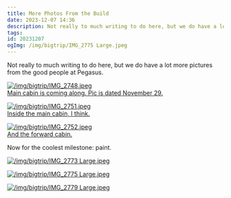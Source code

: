 ```yaml
---
title: More Photos From the Build
date: 2023-12-07 14:36
description: Not really to much writing to do here, but we do have a lot more pictures from the good people at Pegasus.
tags: 
id: 20231207
ogImg: /img/bigtrip/IMG_2775 Large.jpeg
---
```



Not really to much writing to do here, but we do have a lot more pictures from the good people at Pegasus.

<a class="lightview centered" href="/img/bigtrip/IMG_2748.jpeg" data-lightview-caption="Main cabin is coming along.  Pic is dated November 29." data-lightview-group="group1"><img src="/img/bigtrip/IMG_2748.jpeg" alt="/img/bigtrip/IMG_2748.jpeg" ><br><span class="caption">Main cabin is coming along.  Pic is dated November 29.</span></a>

<a class="lightview centered" href="/img/bigtrip/IMG_2751.jpeg" data-lightview-caption="Inside the main cabin, I think." data-lightview-group="group1"><img src="/img/bigtrip/IMG_2751.jpeg" alt="/img/bigtrip/IMG_2751.jpeg" ><br><span class="caption">Inside the main cabin, I think.</span></a>

<a class="lightview centered" href="/img/bigtrip/IMG_2752.jpeg" data-lightview-caption="And the forward cabin." data-lightview-group="group1"><img src="/img/bigtrip/IMG_2752.jpeg" alt="/img/bigtrip/IMG_2752.jpeg" ><br><span class="caption">And the forward cabin.</span></a>

Now for the coolest milestone:  paint.

<a class="lightview centered" href="/img/bigtrip/IMG_2773 Large.jpeg" data-lightview-caption="" data-lightview-group="group1"><img src="/img/bigtrip/IMG_2773 Large.jpeg" alt="/img/bigtrip/IMG_2773 Large.jpeg" ><br><span class="caption"></span></a>

<a class="lightview centered" href="/img/bigtrip/IMG_2775 Large.jpeg" data-lightview-caption="" data-lightview-group="group1"><img src="/img/bigtrip/IMG_2775 Large.jpeg" alt="/img/bigtrip/IMG_2775 Large.jpeg" ><br><span class="caption"></span></a>

<a class="lightview centered" href="/img/bigtrip/IMG_2779 Large.jpeg" data-lightview-caption="" data-lightview-group="group1"><img src="/img/bigtrip/IMG_2779 Large.jpeg" alt="/img/bigtrip/IMG_2779 Large.jpeg" ><br><span class="caption"></span></a>
